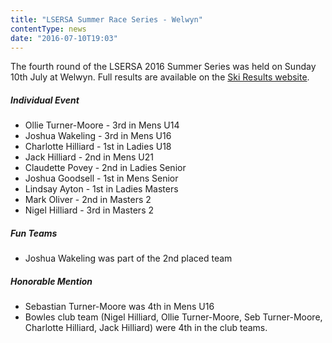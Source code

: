 ```yaml
---
title: "LSERSA Summer Race Series - Welwyn"
contentType: news
date: "2016-07-10T19:03"
---
```


The fourth round of the LSERSA 2016 Summer Series was held on Sunday 10th July at Welwyn. Full
results are available on the [Ski Results website](http://www.skiresults.co.uk/events/461).

##### Individual Event
* Ollie Turner-Moore - 3rd in Mens U14
* Joshua Wakeling - 3rd in Mens U16
* Charlotte Hilliard - 1st in Ladies U18
* Jack Hilliard - 2nd in Mens U21
* Claudette Povey - 2nd in Ladies Senior
* Joshua Goodsell - 1st in Mens Senior
* Lindsay Ayton - 1st in Ladies Masters
* Mark Oliver - 2nd in Masters 2
* Nigel Hilliard - 3rd in Masters 2

##### Fun Teams
* Joshua Wakeling was part of the 2nd placed team

##### Honorable Mention
* Sebastian Turner-Moore was 4th in Mens U16
* Bowles club team (Nigel Hilliard, Ollie Turner-Moore, Seb Turner-Moore, Charlotte Hilliard, Jack
Hilliard) were 4th in the club teams.

